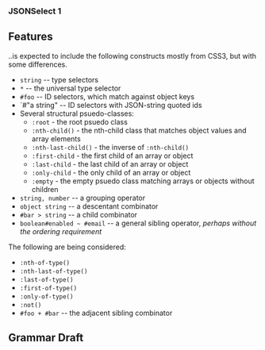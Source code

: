 ### JSONSelect 1

## Features

..is expected to include the following constructs mostly from CSS3,
but with some differences.

  * `string` -- type selectors
  * `*` -- the universal type selector
  * `#foo` -- ID selectors, which match against object keys  
  * `#"a string" -- ID selectors with JSON-string quoted ids
  * Several structural psuedo-classes:
    * `:root` - the root psuedo class
    * `:nth-child()` - the nth-child class that matches object
      values and array elements
    * `:nth-last-child()` - the inverse of `:nth-child()`
    * `:first-child` - the first child of an array or object
    * `:last-child` - the last child of an array or object    
    * `:only-child` - the only child of an array or object    
    * `:empty` - the empty psuedo class matching arrays or objects
      without children
  * `string, number` -- a grouping operator
  * `object string` -- a descentant combinator
  * `#bar > string` -- a child combinator
  * `boolean#enabled ~ #email` -- a general sibling operator,
    *perhaps without the ordering requirement*

The following are being considered:

  * `:nth-of-type()`
  * `:nth-last-of-type()`
  * `:last-of-type()`
  * `:first-of-type()`
  * `:only-of-type()`
  * `:not()`
  * `#foo + #bar` -- the adjacent sibling combinator

## Grammar Draft

